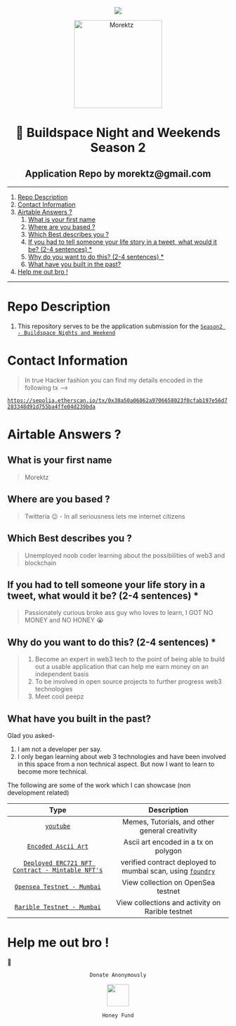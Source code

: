<p align="center">
<a href="https://bit.ly/morektz"><img src="https://hits.seeyoufarm.com/api/count/incr/badge.svg?url=https%3A%2F%2Fgithub.com%2Fmorektz%2FBNW-S2-MOREKTZ-APPLICATION&count_bg=%23000000&title_bg=%23000000&icon=mailchimp.svg&icon_color=%2300FF25&title=hits&edge_flat=false"/></a>
</p>


<p align="center"><a href="https://bit.ly/morektz" target="_blank">
  <img src=mktz.gif alt="Morektz" width="200"></a>
</p>


<h1 align="center">👋 Buildspace Night and Weekends Season 2</h1>
<h2 align="center"> Application Repo by morektz@gmail.com</h2>

----
1. [Repo Description](#repo-description)
2. [Contact Information](#contact-information)
3. [Airtable Answers ?](#airtable-answers-)
   1. [What is your first name](#what-is-your-first-name)
   2. [Where are you based ?](#where-are-you-based-)
   3. [Which Best describes you ?](#which-best-describes-you-)
   4. [If you had to tell someone your life story in a tweet, what would it be? (2-4 sentences) \*](#if-you-had-to-tell-someone-your-life-story-in-a-tweet-what-would-it-be-2-4-sentences-)
   5. [Why do you want to do this? (2-4 sentences) \*](#why-do-you-want-to-do-this-2-4-sentences-)
   6. [What have you built in the past?](#what-have-you-built-in-the-past)
4. [Help me out bro !](#help-me-out-bro-)
----

# Repo Description 

1. This repository serves to be the application submission for the [`Season2 - Buildspace Nights and Weekend`](https://buildspace.so/nights-and-weekends)

# Contact Information 

> In true Hacker fashion you can find my details encoded in the following tx -->

[`https://sepolia.etherscan.io/tx/0x38a50a06862a9706658023f0cfab197e56d7283348d91d755ba4ffe04d239bda`](https://sepolia.etherscan.io/tx/0x38a50a06862a9706658023f0cfab197e56d7283348d91d755ba4ffe04d239bda)

# Airtable Answers ?

## What is your first name 

> Morektz

## Where are you based ?

> Twitteria 😉 - In all seriousness lets me internet citizens 

## Which Best describes you ?

> Unemployed noob coder learning about the possibilities of web3 and blockchain 

## If you had to tell someone your life story in a tweet, what would it be? (2-4 sentences) *

> Passionately curious broke ass guy who loves to learn, 
> I GOT NO MONEY and NO HONEY 😭

## Why do you want to do this? (2-4 sentences) *

> 1. Become an expert in web3 tech to the point of being able to build out a usable application that can help me earn money on an independent basis
> 2. To be involved in open source projects to further progress web3 technologies 
> 3. Meet cool peepz 

## What have you built in the past? 

Glad you asked-
1. I am not a developer per say. 
2. I only began learning about web 3 technologies and have been involved in this space from a non technical aspect. But now I want to learn to become more technical. 

The following are some of the work which I can showcase (non development related)

Type | Description 
|:--:|:--:|
[`youtube`](https://youtube.com/@morektz) | Memes, Tutorials, and other general creativity 
[`Encoded Ascii Art`](https://mumbai.polygonscan.com/tx/0x8f4adf79ae4a505a7cc27b6d8c33c3106e56240750be9a070b88d3e95ad3dba5) | Ascii art encoded in a tx on polygon
[`Deployed ERC721 NFT Contract - Mintable NFT's`](https://mumbai.polygonscan.com/address/0xeb68cb48fee659cbdbdc0f147962a1863f913462) | verified contract deployed to mumbai scan, using [`foundry`](https://github.com/foundry-rs/foundry)
[`Opensea Testnet - Mumbai`](https://testnets.opensea.io/collection/morektz) | View collection on OpenSea testnet 
[`Rarible Testnet - Mumbai`](https://testnet.rarible.com/collection/polygon/0xeb68cb48fee659cbdbdc0f147962a1863f913462/items) | View collections and activity on Rarible testnet 

# Help me out bro !


👠 


<p align="center"><code>Donate Anonymously</code> </p>
<p align="center"> 
<a href="https://rentry.co/32csx">
<img src="https://edge.app/wp-content/uploads/2018/07/monero-symbol-1280.png" width="50"> </img>
</a>
</p>
<p align="center"><code>Honey Fund</code> </p>